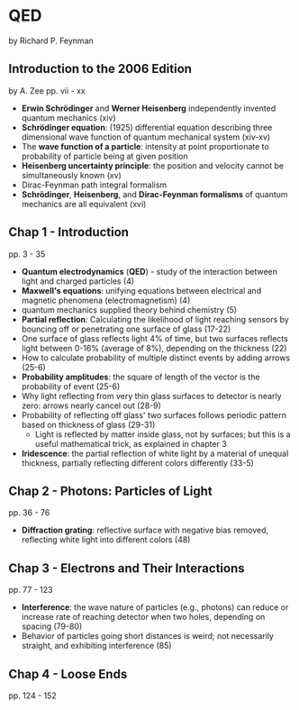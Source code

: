 # QED

by Richard P. Feynman

## Introduction to the 2006 Edition

by A. Zee
pp. vii - xx

* **Erwin Schrödinger** and **Werner Heisenberg** independently invented quantum mechanics (xiv)
* **Schrödinger equation**: (1925) differential equation describing three dimensional wave function of quantum mechanical system (xiv-xv)
* The **wave function of a particle**: intensity at point proportionate to probability of particle being at given position
* **Heisenberg uncertainty principle**:  the position and velocity cannot be simultaneously known (xv)
* Dirac-Feynman path integral formalism
* **Schrödinger**, **Heisenberg**, and **Dirac-Feynman formalisms** of quantum mechanics are all equivalent (xvi)

## Chap 1 - Introduction

pp. 3 - 35

* **Quantum electrodynamics** (**QED**) - study of the interaction between light and charged particles (4)
* **Maxwell's equations**: unifying equations between electrical and magnetic phenomena (electromagnetism) (4)
* quantum mechanics supplied theory behind chemistry (5)
* **Partial reflection**: Calculating the likelihood of light reaching sensors by bouncing off or penetrating one surface of glass (17-22)
* One surface of glass reflects light 4% of time, but two surfaces reflects light between 0-16% (average of 8%), depending on the thickness (22)
* How to calculate probability of multiple distinct events by adding arrows (25-6)
* **Probability amplitudes**: the square of length of the vector is the probability of event (25-6)
* Why light reflecting from very thin glass surfaces to detector is nearly zero: arrows nearly cancel out (28-9)
* Probability of reflecting off glass' two surfaces follows periodic pattern based on thickness of glass (29-31)
  - Light is reflected by matter inside glass, not by surfaces; but this is a useful mathematical trick, as explained in chapter 3
* **Iridescence**: the partial reflection of white light by a material of unequal thickness, partially reflecting different colors differently (33-5)

## Chap 2 - Photons: Particles of Light

pp. 36 - 76

* **Diffraction grating**: reflective surface with negative bias removed, reflecting white light into different colors (48)

## Chap 3 - Electrons and Their Interactions

pp. 77 - 123

* **Interference**: the wave nature of particles (e.g., photons) can reduce or increase rate of reaching detector when two holes, depending on spacing (79-80)
* Behavior of particles going short distances is weird; not necessarily straight, and exhibiting interference (85)

## Chap 4 - Loose Ends

pp. 124 - 152
